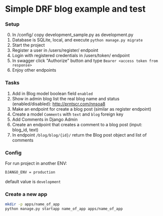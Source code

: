 # Simple DRF blog example and test

### Setup

0. In /config/ copy development_sample.py as development.py
1. Database is SQLite, local, and execute ```python manage.py migrate```
2. Start the project
3. Register a user in /users/register/ endpoint
4. Login with registered credentials in /users/token/ endpoint
5. In swagger click "Authorize" button and type ```Bearer <access token from response>```
6. Enjoy other endpoints

### Tasks

1. Add in Blog model boolean field ```enabled```
2. Show in admin blog list the real blog name and status (enabled/disabled): http://prntscr.com/nnsoa8
3. Make an endpoint for create a blog post (similar as register endpoint)
4. Create a model ```Comments``` with ```text``` and ```blog``` foreign key
5. Add Comments in Django Admin
6. Create an endpoint that creates a comment to a blog post (input: blog_id, text)
7. In endpoint ```/blog/blog/{id}/``` return the Blog post object and list of comments


### Config

For run project in another ENV:

```bash
DJANGO_ENV = production
```

default value is ```development```


### Create a new app

```bash
mkdir -p apps/name_of_app
python manage.py startapp name_of_app apps/name_of_app
```
